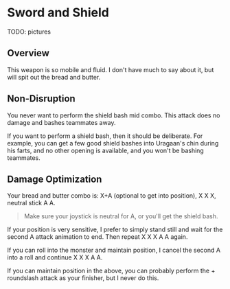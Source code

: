 # Sword and Shield

TODO: pictures

## Overview
This weapon is so mobile and fluid. I don't have much to say about it, but will spit out the bread and butter.

## Non-Disruption
You never want to perform the shield bash mid combo. This attack does no damage and bashes teammates away.

If you want to perform a shield bash, then it should be deliberate. For example, you can get a few good shield bashes into Uragaan's chin during his farts, and no other opening is available, and you won't be bashing teammates.

## Damage Optimization
Your bread and butter combo is:
X+A (optional to get into position), X X X, neutral stick A A.
> Make sure your joystick is neutral for A, or you'll get the shield bash.

If your position is very sensitive, I prefer to simply stand still and wait for the second A attack animation to end. Then repeat X X X A A again.

If you can roll into the monster and maintain position, I cancel the second A into a roll and continue X X X A A.

If you can maintain position in the above, you can probably perform the + roundslash attack as your finisher, but I never do this.
